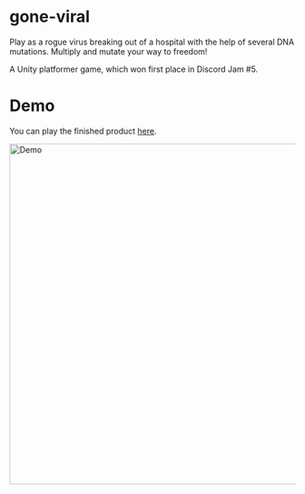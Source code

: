# gone-viral

Play as a rogue virus breaking out of a hospital with the help of several DNA mutations. Multiply and mutate your way to freedom!

A Unity platformer game, which won first place in Discord Jam #5.

# Demo

You can play the finished product [here](https://kalechipps.itch.io/gone-viral).

<img src='https://i.imgur.com/GeAVUip.gif' width='600' alt='Demo' />
